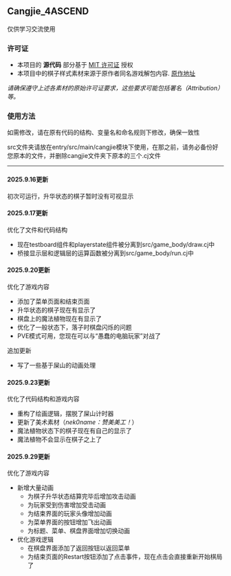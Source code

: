 ## Cangjie_4ASCEND
仅供学习交流使用

### 许可证

- 本项目的 **源代码** 部分基于 [MIT 许可证](LICENSE) 授权
- 本项目中的棋子样式素材来源于原作者同名游戏解包内容. [原作地址](https://unityroom.com/games/4ascend)

*请确保遵守上述各素材的原始许可证要求，这些要求可能包括署名（Attribution）等。*

### 使用方法

如需修改，请在原有代码的结构、变量名和命名规则下修改，确保一致性

src文件夹请放在entry/src/main/cangjie模块下使用，在那之前，请务必备份好您原本的文件，并删除cangjie文件夹下原本的三个.cj文件

---
#### 2025.9.16更新
初次可运行，升华状态的棋子暂时没有可视显示

#### 2025.9.17更新
优化了文件和代码结构
- 现在testboard组件和playerstate组件被分离到src/game_body/draw.cj中
- 桥接显示层和逻辑层的运算函数被分离到src/game_body/run.cj中

#### 2025.9.20更新
优化了游戏内容
- 添加了菜单页面和结束页面
- 升华状态的棋子现在有显示了
- 棋盘上的魔法植物现在有显示了
- 优化了一般状态下，落子时棋盘闪烁的问题
- PVE模式可用，您现在可以与“愚蠢的电脑玩家”对战了

追加更新
- 写了一些基于屎山的动画处理

#### 2025.9.23更新
优化了代码结构和游戏内容
- 重构了绘画逻辑，摆脱了屎山计时器
- 更新了美术素材（*nek0name：赞美美工！*）
- 魔法植物状态下的棋子现在有自己的显示了
- 魔法植物不会显示在棋子之上了

#### 2025.9.29更新
优化了游戏内容
- 新增大量动画
  - 为棋子升华状态结算完毕后增加攻击动画
  - 为玩家受到伤害增加受击动画
  - 为结束界面的玩家头像增加动画
  - 为菜单界面的按钮增加飞出动画
  - 为标题、菜单、棋盘界面增加切换动画
- 优化游戏逻辑
  - 在棋盘界面添加了返回按钮以返回菜单
  - 为结束页面的Restart按钮添加了点击事件，现在点击会直接重新开始棋局了
